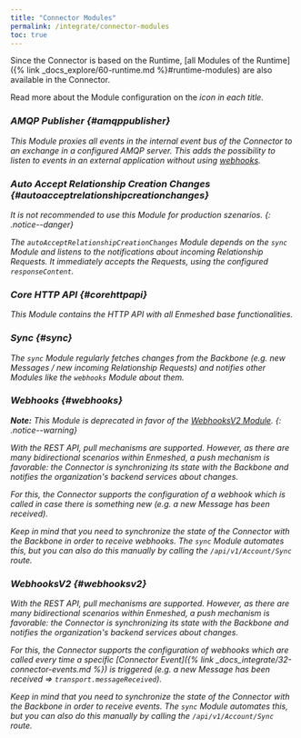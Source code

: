```yaml
---
title: "Connector Modules"
permalink: /integrate/connector-modules
toc: true
---
```


Since the Connector is based on the Runtime, [all Modules of the Runtime]({% link _docs_explore/60-runtime.md %}#runtime-modules) are also available in the Connector.

Read more about the Module configuration on the <i class="fas fa-fw fa-cog"/> icon in each title.

### AMQP Publisher <a href="{% link _docs_integrate/11-connector-configuration.md %}#amqppublisher"><i class="fas fa-fw fa-cog"/></a> {#amqppublisher}

This Module proxies all events in the internal event bus of the Connector to an exchange in a configured AMQP server.
This adds the possibility to listen to events in an external application without using [webhooks](#webhooksv2).

### Auto Accept Relationship Creation Changes <a href="{% link _docs_integrate/11-connector-configuration.md %}#autoacceptrelationshipcreationchanges"><i class="fas fa-fw fa-cog"/></a> {#autoacceptrelationshipcreationchanges}

It is not recommended to use this Module for production szenarios.
{: .notice--danger}

The `autoAcceptRelationshipCreationChanges` Module depends on the `sync` Module and listens to the notifications about incoming Relationship Requests. It immediately accepts the Requests, using the configured `responseContent`.

### Core HTTP API <a href="{% link _docs_integrate/11-connector-configuration.md %}#corehttpapi"><i class="fas fa-fw fa-cog"/></a> {#corehttpapi}

This Module contains the HTTP API with all Enmeshed base functionalities.

### Sync <a href="{% link _docs_integrate/11-connector-configuration.md %}#sync"><i class="fas fa-fw fa-cog"/></a> {#sync}

The `sync` Module regularly fetches changes from the Backbone (e.g. new Messages / new incoming Relationship Requests) and notifies other Modules like the `webhooks` Module about them.

### Webhooks <a href="{% link _docs_integrate/11-connector-configuration.md %}#webhooks"><i class="fas fa-fw fa-cog"/></a> {#webhooks}

**Note:** This Module is deprecated in favor of the [WebhooksV2 Module](#webhooksv2).
{: .notice--warning}

With the REST API, pull mechanisms are supported. However, as there are many bidirectional scenarios within Enmeshed, a push mechanism is favorable: the Connector is synchronizing its state with the Backbone and notifies the organization's backend services about changes.

For this, the Connector supports the configuration of a webhook which is called in case there is something new (e.g. a new Message has been received).

Keep in mind that you need to synchronize the state of the Connector with the Backbone in order to receive webhooks. The `sync` Module automates this, but you can also do this manually by calling the `/api/v1/Account/Sync` route.

### WebhooksV2 <a href="{% link _docs_integrate/11-connector-configuration.md %}#webhooksv2"><i class="fas fa-fw fa-cog"/></a> {#webhooksv2}

With the REST API, pull mechanisms are supported. However, as there are many bidirectional scenarios within Enmeshed, a push mechanism is favorable: the Connector is synchronizing its state with the Backbone and notifies the organization's backend services about changes.

For this, the Connector supports the configuration of webhooks which are called every time a specific [Connector Event]({% link _docs_integrate/32-connector-events.md %}) is triggered (e.g. a new Message has been received => `transport.messageReceived`).

Keep in mind that you need to synchronize the state of the Connector with the Backbone in order to receive events. The `sync` Module automates this, but you can also do this manually by calling the `/api/v1/Account/Sync` route.
